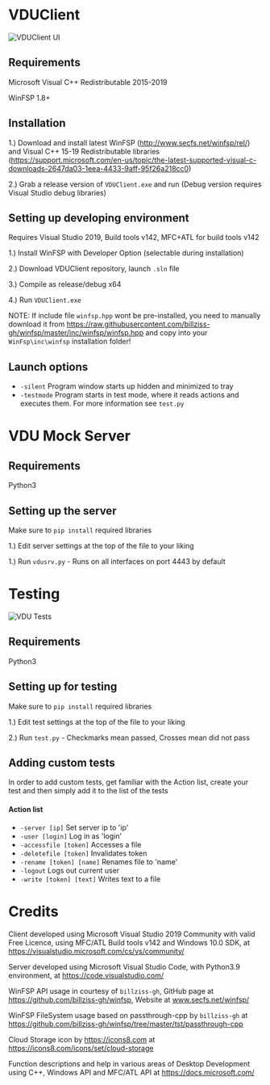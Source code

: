 # VDUClient

![VDUClient UI](https://i.imgur.com/wLT9izo.png)

## Requirements
Microsoft Visual C++ Redistributable 2015-2019

WinFSP 1.8+

## Installation

1.) Download and install latest WinFSP (http://www.secfs.net/winfsp/rel/) and Visual C++ 15-19 Redistributable libraries (https://support.microsoft.com/en-us/topic/the-latest-supported-visual-c-downloads-2647da03-1eea-4433-9aff-95f26a218cc0)

2.) Grab a release version of `VDUClient.exe` and run (Debug version requires Visual Studio debug libraries)

## Setting up developing environment
Requires Visual Studio 2019, Build tools v142, MFC+ATL for build tools v142

1.) Install WinFSP with Developer Option (selectable during installation)

2.) Download VDUClient repository, launch `.sln` file

3.) Compile as release/debug x64

4.) Run `VDUClient.exe`

NOTE: If  include file `winfsp.hpp` wont be pre-installed, you need to manually download it from https://raw.githubusercontent.com/billziss-gh/winfsp/master/inc/winfsp/winfsp.hpp and copy into your `WinFsp\inc\winfsp` installation folder!

## Launch options
- `-silent`       Program window starts up hidden and minimized to tray
- `-testmode`     Program starts in test mode, where it reads actions and executes them. For more information see `test.py`

# VDU Mock Server

## Requirements
Python3

## Setting up the server
Make sure to `pip install` required libraries

1.) Edit server settings at the top of the file to your liking

1.) Run `vdusrv.py` - Runs on all interfaces on port 4443 by default

# Testing

![VDU Tests](https://i.imgur.com/poxPXVv.png)

## Requirements
Python3

## Setting up for testing
Make sure to `pip install` required libraries

1.) Edit test settings at the top of the file to your liking

2.) Run `test.py` - Checkmarks mean passed, Crosses mean did not pass

## Adding custom tests
In order to add custom tests, get familiar with the Action list, create your test and then simply add it to the list of the tests
#### Action list
- `-server [ip]`              Set server ip to 'ip'
- `-user [login]`             Log in as 'login'
- `-accessfile [token]`       Accesses a file
- `-deletefile [token]`       Invalidates token
- `-rename [token] [name]`    Renames file to 'name'
- `-logout`                   Logs out current user
- `-write [token] [text]`     Writes text to a file

# Credits
Client developed using Microsoft Visual Studio 2019 Community with valid Free Licence, using MFC/ATL Build tools v142 and Windows 10.0 SDK, at https://visualstudio.microsoft.com/cs/vs/community/

Server developed using Microsoft Visual Studio Code, with Python3.9 environment, at https://code.visualstudio.com/

WinFSP API usage in courtesy of `billziss-gh`, GitHub page at https://github.com/billziss-gh/winfsp, Website at www.secfs.net/winfsp/

WinFSP FileSystem usage based on passthrough-cpp by `billziss-gh` at https://github.com/billziss-gh/winfsp/tree/master/tst/passthrough-cpp

Cloud Storage icon by https://icons8.com at https://icons8.com/icons/set/cloud-storage

Function descriptions and help in various areas of Desktop Development using C++, Windows API and MFC/ATL API at https://docs.microsoft.com/
